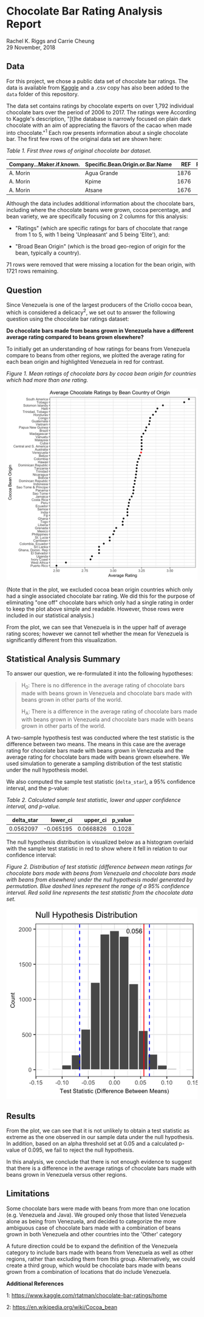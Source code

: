 Chocolate Bar Rating Analysis Report
================
Rachel K. Riggs and Carrie Cheung
<br>29 November, 2018

Data
----

For this project, we chose a public data set of chocolate bar ratings. The data is available from [Kaggle](https://www.kaggle.com/rtatman/chocolate-bar-ratings) and a .csv copy has also been added to the `data` folder of this repository.

The data set contains ratings by chocolate experts on over 1,792 individual chocolate bars over the period of 2006 to 2017. The ratings were According to Kaggle's description, "\[t\]he database is narrowly focused on plain dark chocolate with an aim of appreciating the flavors of the cacao when made into chocolate."<sup>1</sup> Each row presents information about a single chocolate bar. The first few rows of the original data set are shown here:

*Table 1. First three rows of original chocolate bar dataset.*

| Company...Maker.if.known. | Specific.Bean.Origin.or.Bar.Name |   REF|  Review.Date| Cocoa.Percent | Company.Location |  Rating| Bean.Type | Broad.Bean.Origin |
|:--------------------------|:---------------------------------|-----:|------------:|:--------------|:-----------------|-------:|:----------|:------------------|
| A. Morin                  | Agua Grande                      |  1876|         2016| 63%           | France           |    3.75|           | Sao Tome          |
| A. Morin                  | Kpime                            |  1676|         2015| 70%           | France           |    2.75|           | Togo              |
| A. Morin                  | Atsane                           |  1676|         2015| 70%           | France           |    3.00|           | Togo              |

Although the data includes additional information about the chocolate bars, including where the chocolate beans were grown, cocoa percentage, and bean variety, we are specifically focusing on 2 columns for this analysis:

-   "Ratings" (which are specific ratings for bars of chocolate that range from 1 to 5, with 1 being 'Unpleasant' and 5 being 'Elite'), and:

-   "Broad Bean Origin" (which is the broad geo-region of origin for the bean, typically a country).

71 rows were removed that were missing a location for the bean origin, with 1721 rows remaining.

Question
--------

Since Venezuela is one of the largest producers of the Criollo cocoa bean, which is considered a delicacy<sup>2</sup>, we set out to answer the following question using the chocolate bar ratings dataset:

**Do chocolate bars made from beans grown in Venezuela have a different average rating compared to beans grown elsewhere?**

To initially get an understanding of how ratings for beans from Venezuela compare to beans from other regions, we plotted the average rating for each bean origin and highlighted Venezuela in red for contrast.

*Figure 1. Mean ratings of chocolate bars by cocoa bean origin for countries which had more than one rating.*

![](../results/choc_data_viz.png)

(Note that in the plot, we excluded cocoa bean origin countries which only had a single associated chocolate bar rating. We did this for the purpose of eliminating "one off" chocolate bars which only had a single rating in order to keep the plot above simple and readable. However, those rows were included in our statistical analysis.)

From the plot, we can see that Venezuela is in the upper half of average rating scores; however we cannot tell whether the mean for Venezuela is significantly different from this visualization.

Statistical Analysis Summary
----------------------------

To answer our question, we re-formulated it into the following hypotheses:

> H<sub>0</sub>: There is no difference in the average rating of chocolate bars made with beans grown in Venezuela and chocolate bars made with beans grown in other parts of the world.
>
> H<sub>A</sub>: There is a difference in the average rating of chocolate bars made with beans grown in Venezuela and chocolate bars made with beans grown in other parts of the world.

A two-sample hypothesis test was conducted where the test statistic is the difference between two means. The means in this case are the average rating for chocolate bars made with beans grown in Venezuela and the average rating for chocolate bars made with beans grown elsewhere. We used simulation to generate a sampling distribution of the test statistic under the null hypothesis model.

We also computed the sample test statistic (`delta_star`), a 95% confidence interval, and the p-value:

*Table 2. Calculated sample test statistic, lower and upper confidence interval, and p-value.*

|  delta\_star|  lower\_ci|  upper\_ci|  p\_value|
|------------:|----------:|----------:|---------:|
|    0.0562097|  -0.065195|  0.0668826|    0.1028|

The null hypothesis distribution is visualized below as a histogram overlaid with the sample test statistic in red to show where it fell in relation to our confidence interval:

*Figure 2. Distribution of test statistic (difference between mean ratings for chocolate bars made with beans from Venezuela and chocolate bars made with beans from elsewhere) under the null hypothesis model generated by permutation. Blue dashed lines represent the range of a 95% confidence interval. Red solid line represents the test statistic from the chocolate data set.*

![](../results/choc_ratings_analysis_viz.png)

Results
-------

From the plot, we can see that it is not unlikely to obtain a test statistic as extreme as the one observed in our sample data under the null hypothesis. In addition, based on an alpha threshold set at 0.05 and a calculated p-value of 0.095, we fail to reject the null hypothesis.

In this analysis, we conclude that there is not enough evidence to suggest that there is a difference in the average ratings of chocolate bars made with beans grown in Venezuela versus other regions.

Limitations
-----------

Some chocolate bars were made with beans from more than one location (e.g. Venezuela and Java). We grouped only those that listed Venezuela alone as being from Venezuela, and decided to categorize the more ambiguous case of chocolate bars made with a combination of beans grown in both Venezuela and other countries into the 'Other' category

A future direction could be to expand the definition of the Venezuela category to include bars made with beans from Venezuela as well as other regions, rather than excluding them from this group. Alternatively, we could create a third group, which would be chocolate bars made with beans grown from a combination of locations that do include Venezuela.

**Additional References**

1: <https://www.kaggle.com/rtatman/chocolate-bar-ratings/home>

2: <https://en.wikipedia.org/wiki/Cocoa_bean>
